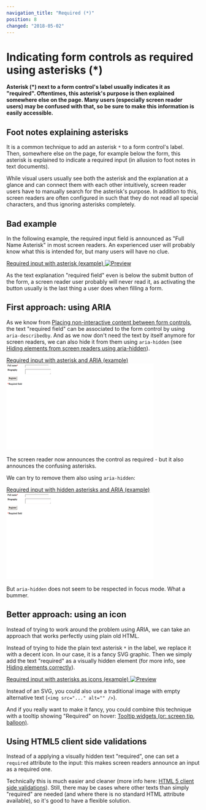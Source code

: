 ```yaml
---
navigation_title: "Required (*)"
position: 8
changed: "2018-05-02"
---
```


# Indicating form controls as required using asterisks (*)

**Asterisk (*) next to a form control's label usually indicates it as "required". Oftentimes, this asterisk's purpose is then explained somewhere else on the page. Many users (especially screen reader users) may be confused with that, so be sure to make this information is easily accessible.**

## Foot notes explaining asterisks

It is a common technique to add an asterisk `*` to a form control's label. Then, somewhere else on the page, for example below the form, this asterisk is explained to indicate a required input (in allusion to foot notes in text documents).

While visual users usually see both the asterisk and the explanation at a glance and can connect them with each other intuitively, screen reader users have to manually search for the asterisk's purpose. In addition to this, screen readers are often configured in such that they do not read all special characters, and thus ignoring asterisks completely.

## Bad example

In the following example, the required input field is announced as "Full Name Asterisk" in most screen readers. An experienced user will probably know what this is intended for, but many users will have no clue.

[Required input with asterisk (example) ![Preview](_examples/required-input-with-asterisk/_preview.png)](_examples/required-input-with-asterisk)

As the text explanation "required field" even is below the submit button of the form, a screen reader user probably will never read it, as activating the button usually is the last thing a user does when filling a form.

## First approach: using ARIA

As we know from [Placing non-interactive content between form controls](/pages/examples/forms/non-interactive-content), the text "required field" can be associated to the form control by using `aria-describedby`. And as we now don't need the text by itself anymore for screen readers, we can also hide it from them using `aria-hidden` (see [Hiding elements from screen readers using aria-hidden](/pages/examples/hiding-elements/from-screen-readers)).

[Required input with asterisk and ARIA (example) ![Preview](_examples/required-input-with-asterisk-and-aria/_preview.png)](_examples/required-input-with-asterisk-and-aria)

The screen reader now announces the control as required - but it also announces the confusing asterisks.

We can try to remove them also using `aria-hidden`:

[Required input with hidden asterisks and ARIA (example) ![Preview](_examples/required-input-with-hidden-asterisks-and-aria/_preview.png)](_examples/required-input-with-hidden-asterisks-and-aria)

But `aria-hidden` does not seem to be respected in focus mode. What a bummer.

## Better approach: using an icon

Instead of trying to work around the problem using ARIA, we can take an approach that works perfectly using plain old HTML.

Instead of trying to hide the plain text asterisk `*` in the label, we replace it with a decent icon. In our case, it is a fancy SVG graphic. Then we simply add the text "required" as a visually hidden element (for more info, see [Hiding elements correctly](/pages/examples/hiding-elements)).

[Required input with asterisks as icons (example) ![Preview](_examples/required-input-with-asterisks-as-icons/_preview.png)](_examples/required-input-with-asterisks-as-icons)

Instead of an SVG, you could also use a traditional image with empty alternative text (`<img src="..." alt="" />`).

And if you really want to make it fancy, you could combine this technique with a tooltip showing "Required" on hover: [Tooltip widgets (or: screen tip, balloon)](/pages/examples/widgets/tooltips).

## Using HTML5 client side validations

Instead of a applying a visually hidden text "required", one can set a `required` attribute to the input: this makes screen readers announce an input as a required one.

Technically this is much easier and cleaner (more info here: [HTML 5 client side validations](/pages/examples/forms/html-5-validations)). Still, there may be cases where other texts than simply "required" are needed (and where there is no standard HTML attribute available), so it's good to have a flexible solution.